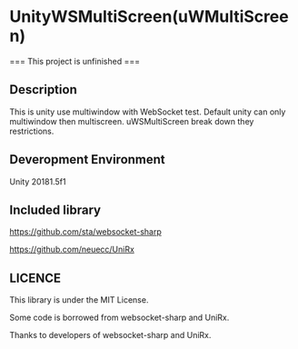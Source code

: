 # UnityWSMultiScreen(uWMultiScreen)

=== This project is unfinished ===

## Description
This is unity use multiwindow with WebSocket test.
Default unity can only multiwindow then multiscreen.
uWSMultiScreen break down they restrictions.

## Deveropment Environment
Unity 20181.5f1

## Included library
https://github.com/sta/websocket-sharp

https://github.com/neuecc/UniRx

## LICENCE
This library is under the MIT License.

Some code is borrowed from websocket-sharp and UniRx.

Thanks to developers of websocket-sharp and UniRx.
